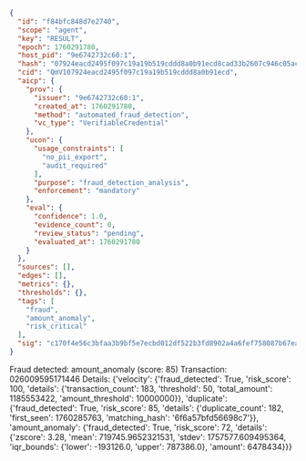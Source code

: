 ```json
{
  "id": "f84bfc848d7e2740",
  "scope": "agent",
  "key": "RESULT",
  "epoch": 1760291780,
  "host_pid": "9e6742732c60:1",
  "hash": "07924eacd2495f097c19a19b519cddd8a0b91ecd8cad33b2607c946c05ac34fa",
  "cid": "QmV107924eacd2495f097c19a19b519cddd8a0b91ecd",
  "aicp": {
    "prov": {
      "issuer": "9e6742732c60:1",
      "created_at": 1760291780,
      "method": "automated_fraud_detection",
      "vc_type": "VerifiableCredential"
    },
    "ucon": {
      "usage_constraints": [
        "no_pii_export",
        "audit_required"
      ],
      "purpose": "fraud_detection_analysis",
      "enforcement": "mandatory"
    },
    "eval": {
      "confidence": 1.0,
      "evidence_count": 0,
      "review_status": "pending",
      "evaluated_at": 1760291780
    }
  },
  "sources": [],
  "edges": [],
  "metrics": {},
  "thresholds": {},
  "tags": [
    "fraud",
    "amount_anomaly",
    "risk_critical"
  ],
  "sig": "c170f4e56c3bfaa3b9bf5e7ecbd012df522b3fd8902a4a6fef758087b67ea544"
}
```

Fraud detected: amount_anomaly (score: 85)
Transaction: 026009595171446
Details: {'velocity': {'fraud_detected': True, 'risk_score': 100, 'details': {'transaction_count': 183, 'threshold': 50, 'total_amount': 1185553422, 'amount_threshold': 10000000}}, 'duplicate': {'fraud_detected': True, 'risk_score': 85, 'details': {'duplicate_count': 182, 'first_seen': 1760285763, 'matching_hash': '6f6a57bfd56698c7'}}, 'amount_anomaly': {'fraud_detected': True, 'risk_score': 72, 'details': {'zscore': 3.28, 'mean': 719745.9652321531, 'stdev': 1757577.609495364, 'iqr_bounds': {'lower': -193126.0, 'upper': 787386.0}, 'amount': 6478434}}}